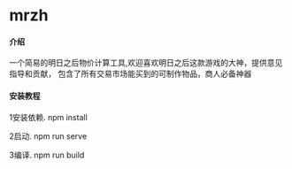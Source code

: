 # mrzh

#### 介绍
一个简易的明日之后物价计算工具,欢迎喜欢明日之后这款游戏的大神，提供意见指导和贡献，
包含了所有交易市场能买到的可制作物品，商人必备神器


#### 安装教程

1安装依赖. npm install

2启动. npm run serve

3编译. npm run build

